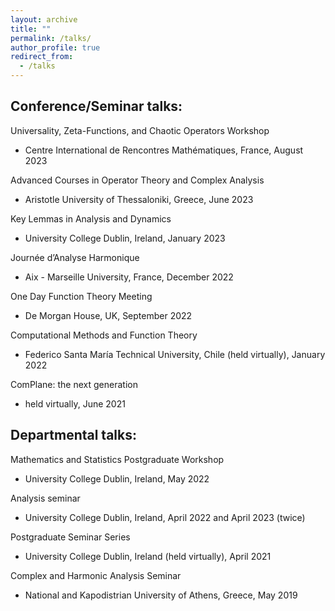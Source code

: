 ```yaml
---
layout: archive
title: ""
permalink: /talks/
author_profile: true
redirect_from:
  - /talks
---
```


## Conference/Seminar talks:

Universality, Zeta-Functions, and Chaotic Operators Workshop
- Centre International de Rencontres Mathématiques, France, August 2023

Advanced Courses in Operator Theory and Complex Analysis
- Aristotle University of Thessaloniki, Greece, June 2023

Key Lemmas in Analysis and Dynamics
- University College Dublin, Ireland, January 2023

Journée d’Analyse Harmonique
- Aix - Marseille University, France, December 2022

One Day Function Theory Meeting
- De Morgan House, UK, September 2022

Computational Methods and Function Theory
- Federico Santa María Technical University, Chile (held virtually), January 2022

ComPlane: the next generation
- held virtually, June 2021


## Departmental talks:

Mathematics and Statistics Postgraduate Workshop
- University College Dublin, Ireland, May 2022

Analysis seminar
- University College Dublin, Ireland, April 2022 and April 2023 (twice)

Postgraduate Seminar Series
- University College Dublin, Ireland (held virtually), April 2021

Complex and Harmonic Analysis Seminar
- National and Kapodistrian University of Athens, Greece, May 2019
